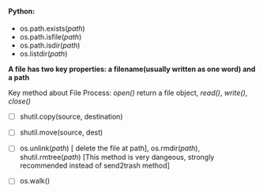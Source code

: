 #### Python:

* os.path.exists(_path_)
* os.path.isfile(_path_)
* os.path.isdir(_path_)
* os.listdir(_path_)

 **A file has two key properties: a filename(usually written as one word) and a path**

 Key method about File Process: _open()_ return a file object,  _read()_, _write()_, _close()_



- [ ] shutil.copy(source, destination)
- [ ] shutil.move(source, dest)
- [ ] os.unlink(_path_) [ delete the file at path], os.rmdir(_path_), shutil.rmtree(_path_) [This method is very dangeous, strongly recommended instead of send2trash method]  
- [ ] os.walk()



